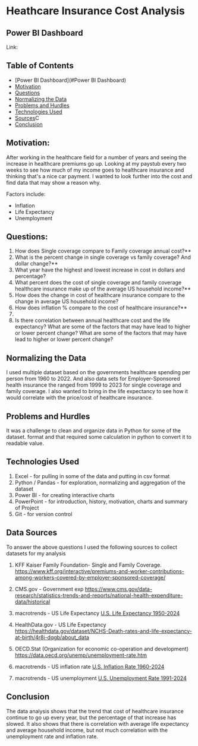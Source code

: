# Heathcare Insurance Cost Analysis

## Power BI Dashboard
Link: 


## Table of Contents
* [Power BI Dashboard](#Power BI Dashboard)
* [Motivation](#motivation)
* [Questions](#questions)
* [Normalizing the Data](#normaling-the-data)
* [Problems and Hurdles](#problems-and-hurdles)
* [Technologies Used](#technologies-used)
* [Sources](#sources)C
* [Conclusion](#conclusion)

## Motivation:
After working in the healthcare field for a number of years and seeing the increase in healthcare premiums go up. Looking at my paystub every two weeks to see how much of my income goes to healthcare insurance and thinking that's a nice car payment. I wanted to look further into the cost and find data that may show a reason why.

Factors include:
- Inflation
- Life Expectancy
- Unemployment


## Questions:
1) How does Single coverage compare to Family coverage annual cost?**
2) What is the percent change in single coverage vs family coverage? And dollar change?**
3) What year have the highest and lowest increase in cost in dollars and percentage?
4) What percent does the cost of single coverage and family coverage healthcare insurance make up of the average US household income?**
5) How does the change in cost of healthcare insurance compare to the change in average US household income? 
6) How does inflation % compare to the cost of healthcare insurance?**
7) 
8) Is there correlation between annual healthcare cost and the life expectancy?
What are some of the factors that may have lead to higher or lower percent change?
What are some of the factors that may have lead to higher or lower percent change?

## Normalizing the Data
I used multiple dataset based on the governments healthcare spending per person from 1960 to 2022. And also data sets for Employer-Sponsored health insurance the ranged from 1999 to 2023 for single coverage and family coverage. I also wanted to bring in the life expectancy to see how it would correlate with the price/cost of healthcare insurance.


## Problems and Hurdles
It was a challenge to clean and organize data in Python for some of the dataset. format and that required some calculation in python to convert it to readable value. 

## Technologies Used
1) Excel - for pulling in some of the data and putting in csv format
2) Python / Pandas - for exploration, normalizing and aggregation of the dataset
3) Power BI - for creating interactive charts
4) PowerPoint - for introduction, history, motivation, charts and summary of Project
5) Git - for version control


## Data Sources
To answer the above questions I used the following sources to collect datasets for my analysis

1) KFF Kaiser Family Foundation- Single and Family Coverage.
https://www.kff.org/interactive/premiums-and-worker-contributions-among-workers-covered-by-employer-sponsored-coverage/

2) CMS.gov - Government exp
https://www.cms.gov/data-research/statistics-trends-and-reports/national-health-expenditure-data/historical

3) macrotrends - US Life Expectancy 
<a href='https://www.macrotrends.net/global-metrics/countries/USA/united-states/life-expectancy'>U.S. Life Expectancy 1950-2024</a>

4) HealthData.gov - US Life Expectancy
https://healthdata.gov/dataset/NCHS-Death-rates-and-life-expectancy-at-birth/4r8i-dqgb/about_data

5) OECD.Stat (Organization for economic co-operation and development)
https://data.oecd.org/unemp/unemployment-rate.htm

6) macrotrends - US inflation rate
<a href='https://www.macrotrends.net/global-metrics/countries/USA/united-states/inflation-rate-cpi'>U.S. Inflation Rate 1960-2024</a>

7) macrotrends - US unemployment
<a href='https://www.macrotrends.net/global-metrics/countries/USA/united-states/unemployment-rate'>U.S. Unemployment Rate 1991-2024</a>

## Conclusion
The data analysis shows that the trend that cost of healthcare insurance continue to go up every year, but the percentage of that increase has slowed. It also shows that there is correlation with average life expectancy and average household income, but not much correlation with the unemployment rate and inflation rate. 